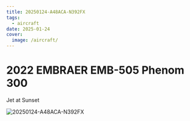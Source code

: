 ```yaml
---
title: 20250124-A48ACA-N392FX
tags:
  - aircraft
date: 2025-01-24
cover:
  image: /aircraft/
---
```


# 2022 EMBRAER EMB-505 Phenom 300

Jet at Sunset

![20250124-A48ACA-N392FX](/aircraft/20250124-A48ACA-N392FX.jpg)